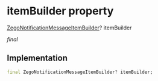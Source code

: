 


# itemBuilder property







[ZegoNotificationMessageItemBuilder](../../zego_uikit_prebuilt_live_audio_room/ZegoNotificationMessageItemBuilder.md)? itemBuilder
  
_<span class="feature">final</span>_






## Implementation

```dart
final ZegoNotificationMessageItemBuilder? itemBuilder;
```








